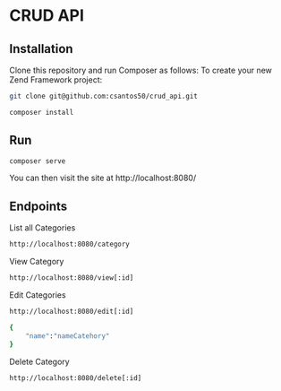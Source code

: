 # CRUD API

## Installation

Clone this repository and run Composer as follows:
To create your new Zend Framework project:

```bash
git clone git@github.com:csantos50/crud_api.git

composer install
```

## Run

```bash
composer serve
```
 You can then visit the site at http://localhost:8080/


## Endpoints

List all Categories
```bash
http://localhost:8080/category
```

View Category
```bash
http://localhost:8080/view[:id]
```

Edit Categories
```bash
http://localhost:8080/edit[:id]

{
    "name":"nameCatehory"
}

```

Delete Category
```bash
http://localhost:8080/delete[:id]
```
